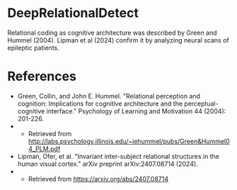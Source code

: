 # DeepRelationalDetect
Relational coding as cognitive architecture was described by Green and Hummel (2004). Lipman et al (2024) confirm it by analyzing neural scans of epileptic patients.

# References
- Green, Collin, and John E. Hummel. "Relational perception and cognition: Implications for cognitive architecture and the perceptual-cognitive interface." Psychology of Learning and Motivation 44 (2004): 201-226.
- - Retrieved from http://labs.psychology.illinois.edu/~jehummel/pubs/Green&Hummel04_PLM.pdf
- Lipman, Ofer, et al. "Invariant inter-subject relational structures in the human visual cortex." arXiv preprint arXiv:2407.08714 (2024).
- - Retrieved from https://arxiv.org/abs/2407.08714
